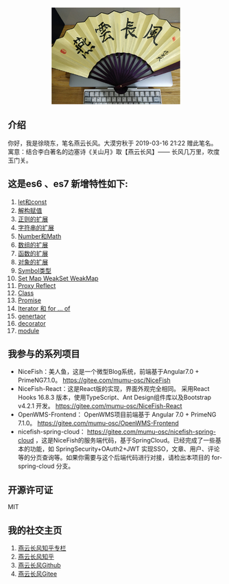 <p align="center">
    <img width="300" src="src/assets/img/yanyunchangfeng.png">
</p>

##  介绍
你好，我是徐晓东，笔名燕云长风。大漠穷秋于 2019-03-16 21:22 赠此笔名。   
寓意：结合李白著名的边塞诗《关山月》取【燕云长风】—— 长风几万里，吹度玉门关。

##  这是es6 、es7 新增特性如下:

1.  [let和const](src/app/lesson/lesson1.js)   
2.  [解构赋值](src/app/lesson/lesson2.js)   
3.  [正则的扩展](src/app/lesson/lesson3.js)   
4.  [字符串的扩展](src/app/lesson/lesson4.js)   
5.  [Number和Math](src/app/lesson/lesson5.js)   
6.  [数组的扩展](src/app/lesson/lesson6.js)   
7.  [函数的扩展](src/app/lesson/lesson7.js)   
8.  [对象的扩展](src/app/lesson/lesson8.js)   
9.  [Symbol类型](src/app/lesson/lesson9.js)   
10. [Set Map WeakSet WeakMap](src/app/lesson/lesson10.js)   
11. [Proxy Reflect ](src/app/lesson/lesson11.js)   
12. [Class](src/app/lesson/lesson12.js)   
13. [Promise](src/app/lesson/lesson13.js)   
14. [Iterator 和 for ... of](src/app/lesson/lesson14.js)   
15. [genertaor](src/app/lesson/lesson15.js)   
16. [decorator](src/app/lesson/lesson16.ts)   
17. [module](src/app/lesson/lesson17.js)   





## 我参与的系列项目

* NiceFish：美人鱼，这是一个微型Blog系统，前端基于Angular7.0 + PrimeNG7.1.0。 https://gitee.com/mumu-osc/NiceFish
* NiceFish-React：这是React版的实现，界面外观完全相同。
  采用React Hooks 16.8.3 版本，使用TypeScript、Ant Design组件库以及Bootstrap v4.2.1 开发。 https://gitee.com/mumu-osc/NiceFish-React
* OpenWMS-Frontend： OpenWMS项目前端基于 Angular 7.0 + PrimeNG 7.1.0。 https://gitee.com/mumu-osc/OpenWMS-Frontend
* nicefish-spring-cloud： https://gitee.com/mumu-osc/nicefish-spring-cloud ，这是NiceFish的服务端代码，基于SpringCloud。已经完成了一些基本的功能，如 SpringSecurity+OAuth2+JWT 实现SSO，文章、用户、评论等的分页查询等。如果你需要与这个后端代码进行对接，请检出本项目的 for-spring-cloud 分支。

## 开源许可证

MIT

## 我的社交主页

1. [燕云长风知乎专栏](https://zhuanlan.zhihu.com/yanyunchangfeng)  
2. [燕云长风知乎](https://zhihu.com/people/hbxyxuxiaodong)  
3. [燕云长风Github](https://github.com/yanyunchangfeng)  
4. [燕云长风Gitee](https://gitee.com/yanyunchangfeng)  
 
